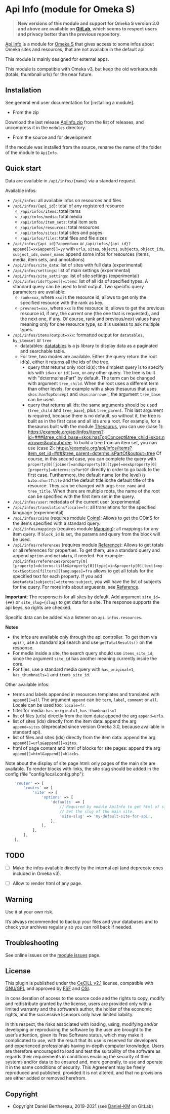 Api Info (module for Omeka S)
=============================

> __New versions of this module and support for Omeka S version 3.0 and above
> are available on [GitLab], which seems to respect users and privacy better
> than the previous repository.__

[Api Info] is a module for [Omeka S] that gives access to some infos about Omeka
sites and resources, that are not available in the default api.

This module is mainly designed for external apps.

This module is compatible with Omeka v3, but keep the old workarounds (totals,
thumbnail urls) for the near future.


Installation
------------

See general end user documentation for [installing a module].

* From the zip

Download the last release [ApiInfo.zip] from the list of releases, and
uncompress it in the `modules` directory.

* From the source and for development

If the module was installed from the source, rename the name of the folder of
the module to `ApiInfo`.


Quick start
-----------

Data are available in `/api/infos/{name}` via a standard request.

Available infos:
- `/api/infos`: all available infos on resources and files
- `/api/infos/{api_id}`: total of any registered resource
  - `/api/infos/items`: total items
  - `/api/infos/media`: total media
  - `/api/infos/item_sets`: total item sets
  - `/api/infos/resources`: total resources
  - `/api/infos/sites`: total sites and pages
  - `/api/infos/files`: total files and file sizes
- `/api/infos/{api_id}?append=xx` or `/api/infos/{api_id}?append[]=xx&append[]=yy`
  with `urls`, `sites`, `objects`, `subjects`, `object_ids`, `subject_ids`,
  `owner_name`: append some infos for resources (items, media, item sets, and
  annotations)
- `/api/infos/site_data`: list of sites with full data (experimental)
- `/api/infos/settings`: list of main settings (experimental)
- `/api/infos/site_settings`: list of site settings (experimental)
- `/api/infos/ids?types[]=items`: list of all ids of specified types. A standard
  query can be used to limit output. Two specific query parameters are available:
  - `rank=xxx`, where `xxx` is the resource id, allows to get only the specified
  resource with the rank as key.
  - `prevnext=xxx`, where `xxx` is the resource id, allows to get the previous
  resource id, if any, the current one (the one that is requested), and the next
  one, if any.
  Of course, rank and previous/next values have meaning only for one resource
  type, so it is useless to ask multiple types.
- `/api/infos/items?output=xxx`: formatted output for `datatables`, `by_itemset`
  or `tree`
  - datatables: [datatables] is a js library to display data as a paginated and
    searchable table.
  - For tree, two modes are available. Either the query return the root id(s),
    either it returns all the ids of the tree.
    - query that returns only root id(s): the simplest query is to specify ids
      with `id=xx` or `id[]=xx`, or any other query. The tree is built with
      "dcterms:hasPart" by default. The term can be changed with argument `tree_child`.
      When the root uses a different term than other levels, for example with a
      skos thesaurus that uses `skos:hasTopConcept` and `skos:narrower`, the
      argument `tree_base` can be used.
    - query that returns all ids: the same arguments should be used (`tree_child`
      and `tree_base`), plus `tree_parent`. This last argument is required,
      because there is no default, so without it, the tree is built as in the
      first case and all ids are a root.
    For example, for a thesaurus built with the module [Thesaurus], you can use
    (case 1):
    https://example.org/api/infos/items?id=###&tree_child_base=skos:hasTopConcept&tree_child=skos:narrower&output=tree
    To build a tree from an item set, you can use (case 2):
    https://example.org/api/infos/items?item_set_id=###&tree_parent=dcterms:isPartOf&output=tree
    Of course, in this second case, you can complete the query with `property[0][joiner]=and&property[0][type]=nex&property[0][property]=dcterms:isPartOf` directly in order to go back to the first case.
    Furthermore, the default name (or the level) is `bibo:shortTitle` and the
    default title is the default title of the resource. They can be changed with
    args `tree_name` and `tree_title`. When there are multiple roots, the name
    of the root can be specified with the first item set in the query.
- `/api/infos/user`: metadata of the current user (experimental)
- `/api/infos/translations?locale=fr`: all translations for the specified
  language (experimental)
- `/api/infos/coins` (requires module [Coins]): Allows to get the COinS for the
  items specified with a standard query.
- `/api/infos/mappings` (requires module [Mapping]): all mappings for any item
  query. If `block_id` is set, the params and query from the block will be used.
- `/api/infos/references` (requires module [Reference]): Allows to get totals or
  all references for properties. To get them, use a standard query and append
  `option` and `metadata`, if needed. For example:
  `/api/infos/references?property[0][property]=dcterms:title&property[0][type]=in&property[0][text]=my-text&option[filters][languages]=fra`
  allows to get all totals for the specified text for each property.
  If you add `&metadata[subjects]=dcterms:subject`, you will have the list of subjects
  for the query. For more info about argueents, see [Reference].

**Important**:
The response is for all sites by default. Add argument `site_id={##}` or `site_slug={slug}`
to get data for a site. The response supports the api keys, so rights are checked.

Specific data can be added via a listener on `api.infos.resources`.

**Notes**
- the infos are available only through the api controller. To get them via `api()`,
  use a standard api search and use `getTotalResults()` on the response.
- For media inside a site, the search query should use `items_site_id`, since
  the argument `site_id` has another meaning currently inside the core.
- For  files, use a standard media query with `has_original=1`, `has_thumbnails=1`
  and `items_site_id`.

Other available infos:
- terms and labels appended in resources templates and translated with `append[]=all`
  The argument `append` can be `term`, `label`, `comment` or `all`. Locale can
  be used too: `locale=fr`.
- filter for media: `has_original=1`, `has_thumbnails=1`
- list of files (urls) directly from the item data: append the arg `append=urls`.
- list of sites (ids) directly from the item data: append the arg `append=sites`
  (deprecated since version Omeka 3.0, because available in standard api).
- list of files and sites (ids) directly from the item data: append the arg `append[]=urls&append[]=sites`.
- html of page content and html of blocks for site pages: append the arg `append[]=html&append[]=blocks`.

Note about the display of site page html: only pages of the main site are
available. To render blocks with links, the site slug should be added in the
config (file "config/local.config.php"):

```php
    'router' => [
        'routes' => [
            'site' => [
                'options' => [
                    'defaults' => [
                        // Required by module ApiInfo to get html of site pages.
                        // Set the slug of the main site.
                        'site-slug' => 'my-default-site-for-api',
                    ],
                ],
            ],
        ],
    ],
```


TODO
----

- [ ] Make the infos available directly by the internal api (and deprecate ones included in Omeka v3).
- [ ] Allow to render html of any page.


Warning
-------

Use it at your own risk.

It’s always recommended to backup your files and your databases and to check
your archives regularly so you can roll back if needed.


Troubleshooting
---------------

See online issues on the [module issues] page.


License
-------

This plugin is published under the [CeCILL v2.1] license, compatible with
[GNU/GPL] and approved by [FSF] and [OSI].

In consideration of access to the source code and the rights to copy, modify and
redistribute granted by the license, users are provided only with a limited
warranty and the software’s author, the holder of the economic rights, and the
successive licensors only have limited liability.

In this respect, the risks associated with loading, using, modifying and/or
developing or reproducing the software by the user are brought to the user’s
attention, given its Free Software status, which may make it complicated to use,
with the result that its use is reserved for developers and experienced
professionals having in-depth computer knowledge. Users are therefore encouraged
to load and test the suitability of the software as regards their requirements
in conditions enabling the security of their systems and/or data to be ensured
and, more generally, to use and operate it in the same conditions of security.
This Agreement may be freely reproduced and published, provided it is not
altered, and that no provisions are either added or removed herefrom.


Copyright
---------

* Copyright Daniel Berthereau, 2019-2021 (see [Daniel-KM] on GitLab)


[Api Info]: https://gitlab.com/Daniel-KM/Omeka-S-module-ApiInfo
[Omeka S]: https://www.omeka.org/s
[ApiInfo.zip]: https://gitlab.com/Daniel-KM/Omeka-S-module-ApiInfo/releases
[Coins]: https://gitlab.com/Daniel-KM/Omeka-S-module-Coins
[Mapping]: https://gitlab.com/omeka-s-modules/Mapping
[Reference]: https://gitlab.com/Daniel-KM/Omeka-S-module-Reference
[Thesaurus]: https://gitlab.com/Daniel-KM/Omeka-S-module-Thesaurus
[datatables]: https://editor.datatables.net
[module issues]: https://gitlab.com/Daniel-KM/Omeka-S-module-ApiInfo/issues
[CeCILL v2.1]: https://www.cecill.info/licences/Licence_CeCILL_V2.1-en.html
[GNU/GPL]: https://www.gnu.org/licenses/gpl-3.0.html
[FSF]: https://www.fsf.org
[OSI]: http://opensource.org
[GitLab]: https://gitlab.com/Daniel-KM
[Daniel-KM]: https://gitlab.com/Daniel-KM "Daniel Berthereau"
